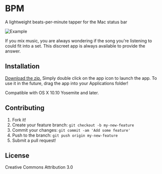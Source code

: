 # BPM

A lightweight beats-per-minute tapper for the Mac status bar

![Example](http://i.imgur.com/9HkrEkI.gif)

If you mix music, you are always wondering if the song you're listening to could fit into a set. This discreet app is always available to provide the answer.

## Installation

[Download the zip.](http://www.builtbybenbrook.com/assets/downloads/bpm.zip) Simply double click on the app icon to launch the app. To use it in the future, drag the app into your Applications folder!

Compatible with OS X 10.10 Yosemite and later.

## Contributing

1. Fork it!
2. Create your feature branch: `git checkout -b my-new-feature`
3. Commit your changes: `git commit -am 'Add some feature'`
4. Push to the branch: `git push origin my-new-feature`
5. Submit a pull request!

## License

Creative Commons Attribution 3.0